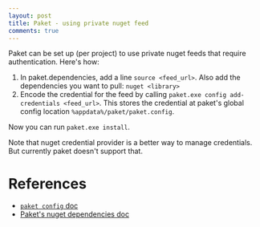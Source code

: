 ```yaml
---
layout: post
title: Paket - using private nuget feed
comments: true
---
```


Paket can be set up (per project) to use private nuget feeds that require authentication. Here's how:

1. In paket.dependencies, add a line `source <feed_url>`. Also add the dependencies you want to pull: `nuget <library>`
2. Encode the credential for the feed by calling `paket.exe config add-credentials <feed_url>`. This stores the credential at paket's global config location `%appdata%/paket/paket.config`. 

Now you can run `paket.exe install`.

Note that nuget credential provider is a better way to manage credentials. But currently paket doesn't support that. 

References
====

* [`paket config` doc](https://fsprojects.github.io/Paket/paket-config.html)
* [Paket's nuget dependencies doc](https://fsprojects.github.io/Paket/nuget-dependencies.html)
